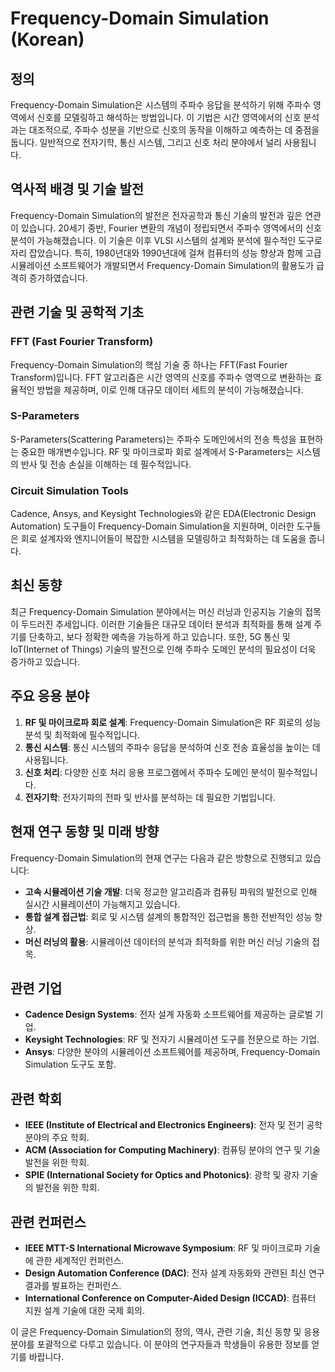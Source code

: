 # Frequency-Domain Simulation (Korean)

## 정의

Frequency-Domain Simulation은 시스템의 주파수 응답을 분석하기 위해 주파수 영역에서 신호를 모델링하고 해석하는 방법입니다. 이 기법은 시간 영역에서의 신호 분석과는 대조적으로, 주파수 성분을 기반으로 신호의 동작을 이해하고 예측하는 데 중점을 둡니다. 일반적으로 전자기학, 통신 시스템, 그리고 신호 처리 분야에서 널리 사용됩니다.

## 역사적 배경 및 기술 발전

Frequency-Domain Simulation의 발전은 전자공학과 통신 기술의 발전과 깊은 연관이 있습니다. 20세기 중반, Fourier 변환의 개념이 정립되면서 주파수 영역에서의 신호 분석이 가능해졌습니다. 이 기술은 이후 VLSI 시스템의 설계와 분석에 필수적인 도구로 자리 잡았습니다. 특히, 1980년대와 1990년대에 걸쳐 컴퓨터의 성능 향상과 함께 고급 시뮬레이션 소프트웨어가 개발되면서 Frequency-Domain Simulation의 활용도가 급격히 증가하였습니다.

## 관련 기술 및 공학적 기초

### FFT (Fast Fourier Transform)

Frequency-Domain Simulation의 핵심 기술 중 하나는 FFT(Fast Fourier Transform)입니다. FFT 알고리즘은 시간 영역의 신호를 주파수 영역으로 변환하는 효율적인 방법을 제공하며, 이로 인해 대규모 데이터 세트의 분석이 가능해졌습니다.

### S-Parameters

S-Parameters(Scattering Parameters)는 주파수 도메인에서의 전송 특성을 표현하는 중요한 매개변수입니다. RF 및 마이크로파 회로 설계에서 S-Parameters는 시스템의 반사 및 전송 손실을 이해하는 데 필수적입니다.

### Circuit Simulation Tools

Cadence, Ansys, and Keysight Technologies와 같은 EDA(Electronic Design Automation) 도구들이 Frequency-Domain Simulation을 지원하며, 이러한 도구들은 회로 설계자와 엔지니어들이 복잡한 시스템을 모델링하고 최적화하는 데 도움을 줍니다.

## 최신 동향

최근 Frequency-Domain Simulation 분야에서는 머신 러닝과 인공지능 기술의 접목이 두드러진 추세입니다. 이러한 기술들은 대규모 데이터 분석과 최적화를 통해 설계 주기를 단축하고, 보다 정확한 예측을 가능하게 하고 있습니다. 또한, 5G 통신 및 IoT(Internet of Things) 기술의 발전으로 인해 주파수 도메인 분석의 필요성이 더욱 증가하고 있습니다.

## 주요 응용 분야

1. **RF 및 마이크로파 회로 설계**: Frequency-Domain Simulation은 RF 회로의 성능 분석 및 최적화에 필수적입니다.
2. **통신 시스템**: 통신 시스템의 주파수 응답을 분석하여 신호 전송 효율성을 높이는 데 사용됩니다.
3. **신호 처리**: 다양한 신호 처리 응용 프로그램에서 주파수 도메인 분석이 필수적입니다.
4. **전자기학**: 전자기파의 전파 및 반사를 분석하는 데 필요한 기법입니다.

## 현재 연구 동향 및 미래 방향

Frequency-Domain Simulation의 현재 연구는 다음과 같은 방향으로 진행되고 있습니다:

- **고속 시뮬레이션 기술 개발**: 더욱 정교한 알고리즘과 컴퓨팅 파워의 발전으로 인해 실시간 시뮬레이션이 가능해지고 있습니다.
- **통합 설계 접근법**: 회로 및 시스템 설계의 통합적인 접근법을 통한 전반적인 성능 향상.
- **머신 러닝의 활용**: 시뮬레이션 데이터의 분석과 최적화를 위한 머신 러닝 기술의 접목.

## 관련 기업

- **Cadence Design Systems**: 전자 설계 자동화 소프트웨어를 제공하는 글로벌 기업.
- **Keysight Technologies**: RF 및 전자기 시뮬레이션 도구를 전문으로 하는 기업.
- **Ansys**: 다양한 분야의 시뮬레이션 소프트웨어를 제공하며, Frequency-Domain Simulation 도구도 포함.

## 관련 학회

- **IEEE (Institute of Electrical and Electronics Engineers)**: 전자 및 전기 공학 분야의 주요 학회.
- **ACM (Association for Computing Machinery)**: 컴퓨팅 분야의 연구 및 기술 발전을 위한 학회.
- **SPIE (International Society for Optics and Photonics)**: 광학 및 광자 기술의 발전을 위한 학회.

## 관련 컨퍼런스

- **IEEE MTT-S International Microwave Symposium**: RF 및 마이크로파 기술에 관한 세계적인 컨퍼런스.
- **Design Automation Conference (DAC)**: 전자 설계 자동화와 관련된 최신 연구 결과를 발표하는 컨퍼런스.
- **International Conference on Computer-Aided Design (ICCAD)**: 컴퓨터 지원 설계 기술에 대한 국제 회의.

이 글은 Frequency-Domain Simulation의 정의, 역사, 관련 기술, 최신 동향 및 응용 분야를 포괄적으로 다루고 있습니다. 이 분야의 연구자들과 학생들이 유용한 정보를 얻기를 바랍니다.